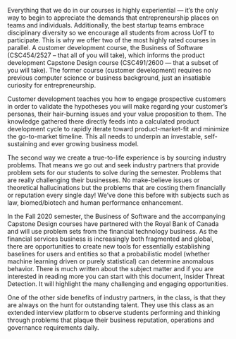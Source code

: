 Everything that we do in our courses is highly experiential — it’s the only way to begin to appreciate the demands that entrepreneurship places on teams and individuals. Additionally, the best startup teams embrace disciplinary diversity so we encourage all students from across UofT to participate. This is why we offer two of the most highly rated courses in parallel. A customer development course, the Business of Software (CSC454/2527 – that all of you will take), which informs the product development Capstone Design course (CSC491/2600 — that a subset of you will take). The former course (customer development) requires no previous computer science or business background, just an insatiable curiosity for entrepreneurship. 

Customer development teaches you how to engage prospective customers in order to validate the hypotheses you will make regarding your customer’s personas, their hair-burning issues and your value proposition to them. The knowledge gathered there directly feeds into a calculated product development cycle to rapidly iterate toward product-market-fit and minimize the go-to-market timeline. This all needs to underpin an investable, self-sustaining and ever growing business model.

The second way we create a true-to-life experience is by sourcing industry problems. That means we go out and seek industry partners that provide problem sets for our students to solve during the semester. Problems that are really challenging their businesses. No make-believe issues or theoretical hallucinations but the problems that are costing them financially or reputation every single day!  We’ve done this before with subjects such as law, biomed/biotech and human performance enhancement.

In the Fall 2020 semester, the Business of Software and the accompanying Capstone Design courses have partnered with the Royal Bank of Canada and will use problem sets from the financial technology business. As the financial services business is increasingly both fragmented and global, there are opportunities to create new tools for essentially establishing baselines for users and entities so that a probabilistic model (whether machine learning driven or purely statistical) can determine anomalous behavior. There is much written about the subject matter and if you are interested in reading more you can start with this document, Insider Threat Detection. It will highlight the many challenging and engaging opportunities.

One of the other side benefits of industry partners, in the class, is that they are always on the hunt for outstanding talent. They use this class as an extended interview platform to observe students performing and thinking through problems that plaque their business reputation, operations and governance requirements daily.